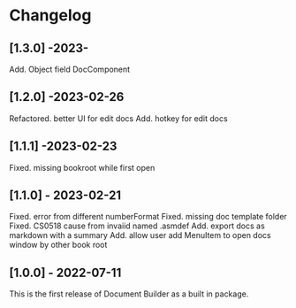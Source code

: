 # Changelog

## [1.3.0] -2023-
Add. Object field DocComponent

## [1.2.0] -2023-02-26
Refactored. better UI for edit docs
Add. hotkey for edit docs

## [1.1.1] -2023-02-23
Fixed. missing bookroot while first open

## [1.1.0] - 2023-02-21
Fixed. error from different numberFormat
Fixed. missing doc template folder
Fixed. CS0518 cause from invaiid named .asmdef
Add. export docs as markdown with a summary
Add. allow user add MenuItem to open docs window by other book root

## [1.0.0] - 2022-07-11
This is the first release of Document Builder as a built in package.
